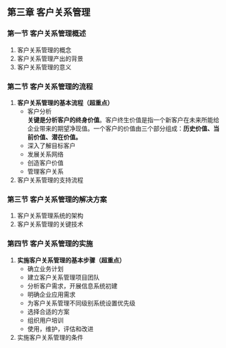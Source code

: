 ## 第三章 客户关系管理
### 第一节 客户关系管理概述
1. 客户关系管理的概念  
2. 客户关系管理产出的背景  
3. 客户关系管理的意义  
### 第二节 客户关系管理的流程
1. **客户关系管理的基本流程（超重点）**
    - 客户分析  
        **关键是分析客户的终身价值**。客户终生价值是指一个新客户在未来所能给企业带来的期望净现值。一个客户的价值由三个部分组成：**历史价值、当前价值、潜在价值。**
    - 深入了解目标客户
    - 发展关系网络
    - 创造客户价值
    - 管理客户关系
2. 客户关系管理的支持流程  
### 第三节 客户关系管理的解决方案
1. 客户关系管理系统的架构  
2. 客户关系管理的关键技术  
### 第四节 客户关系管理的实施
1. **实施客户关系管理的基本步骤（超重点）**  
    - 确立业务计划
    - 建立客户关系管理项目团队
    - 分析客户需求，开展信息系统初建
    - 明确企业应用需求
    - 为客户关系管理不同级别系统设置优先级
    - 选择合适的方案
    - 组织用户培训
    - 使用，维护，评估和改进
2. 实施客户关系管理的条件  